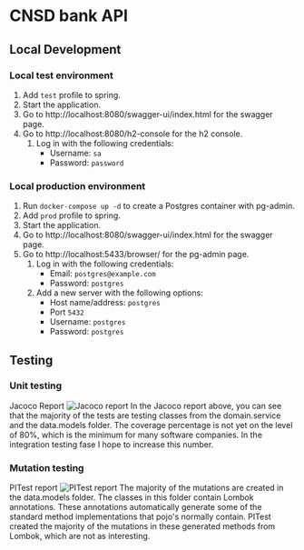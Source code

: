 # CNSD bank API

## Local Development
### Local test environment
1. Add `test` profile to spring.
2. Start the application.
3. Go to http://localhost:8080/swagger-ui/index.html for the swagger page.
4. Go to http://localhost:8080/h2-console for the h2 console.
   1. Log in with the following credentials:
      * Username: `sa`
      * Password: `password`

### Local production environment
1. Run `docker-compose up -d` to create a Postgres container with pg-admin.
2. Add `prod` profile to spring.
3. Start the application.
4. Go to http://localhost:8080/swagger-ui/index.html for the swagger page.
5. Go to http://localhost:5433/browser/ for the pg-admin page.
   1. Log in with the following credentials:
      * Email: `postgres@example.com`
      * Password: `postgres`
   2. Add a new server with the following options:
      * Host name/address: `postgres`
      * Port `5432`
      * Username: `postgres`
      * Password: `postgres`

## Testing
### Unit testing
Jacoco Report
![Jacoco report](/docs/jacoco-report.png)
In the Jacoco report above, you can see that the majority of the tests are testing 
classes from the domain.service and the data.models folder. The coverage percentage is
not yet on the level of 80%, which is the minimum for many software companies. In the 
integration testing fase I hope to increase this number.

### Mutation testing
PITest report
![PITest report](/docs/pitest-report.png)
The majority of the mutations are created in the data.models folder. The classes in
this folder contain Lombok annotations. These annotations automatically generate some
of the standard method implementations that pojo's normally contain. PITest created 
the majority of the mutations in these generated methods from Lombok, which are not
as interesting.
